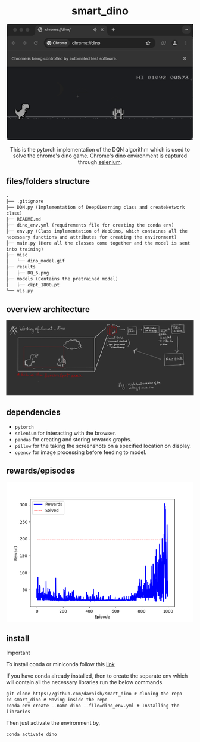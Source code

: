 <div align = 'center'>

# smart_dino
<p><img src="misc/dino_model_7.gif" width="500" /></p>

This is the pytorch implementation of the DQN algorithm which is used to solve the chrome's dino game.
Chrome's dino environment is captured through [selenium](https://selenium-python.readthedocs.io/).

</div>

## files/folders structure

```
.
├── .gitignore
├── DQN.py (Implementation of DeepQLearning class and createNetwork class)
├── README.md
├── dino_env.yml (requirements file for creating the conda env)
├── env.py (Class implementation of WebDino, which containes all the necessary functions and attributes for creating the environment)
├── main.py (Here all the classes come together and the model is sent into training)
├── misc
│   └── dino_model.gif
├── results
│   ├── DQ_6.png
├── models (Contains the pretrained model)
│   ├── ckpt_1800.pt 
└── vis.py
```

## overview architecture
<p align="center">
<img width="1000" alt="overview_arch" src="https://github.com/davnish/smart_dino/blob/main/misc/overview_lat.jpg">
</p>

## dependencies
- `pytorch`
- `selenium` for interacting with the browser.
- `pandas` for creating and storing rewards graphs.
- `pillow` for the taking the screenshots on a specified location on display.
- `opencv` for image processing before feeding to model.

## rewards/episodes
<p align="center">
<img width="500" alt="overview_arch" src="https://github.com/davnish/smart_dino/blob/main/results/DQ_6.png">
</p>

## install
> [!Important]
> To install conda or miniconda follow this [link](https://conda.io/projects/conda/en/latest/user-guide/install/index.html)

If you have conda already installed, then to create the separate env which will contain all the necessary libraries run the below commands.
```
git clone https://github.com/davnish/smart_dino # cloning the repo
cd smart_dino # Moving inside the repo
conda env create --name dino --file=dino_env.yml # Installing the libraries
```
Then just activate the environment by, 
```
conda activate dino
```

